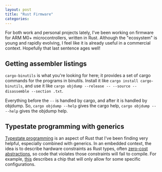 ```yaml
---
layout: post
title: "Rust Firmware"
categories:
---
```


For both work and personal projects lately, I've been working on firmware for ARM M0+ microcontrollers, written in Rust. Although the "ecosystem" is young and rapidly evolving, I feel like it is already useful in a commercial context. Hopefully that last sentence ages well!

## Getting assembler listings
`cargo-binutils` is what you're looking for here; it provides a set of cargo commands for the programs in binutils. Install it like `cargo install cargo-binutils`, and use it like `cargo objdump --release -- --source --disassemble --section .txt`.

Everything before the ` -- ` is handled by cargo, and after it is handled by objdump. So, `cargo objdump --help` gives the cargo help, `cargo objdump -- --help` gives the objdump help.

## Typestate programming with generics
[Typestate programming](https://doc.rust-lang.org/stable/embedded-book/static-guarantees/typestate-programming.html) is an aspect of Rust that I've been finding very helpful, especially combined with generics. In an embedded context, the idea is to describe hardware constraints as Rust types, often [zero-cost abstractions](https://doc.rust-lang.org/stable/embedded-book/static-guarantees/zero-cost-abstractions.html), so code that violates those constraints will fail to compile.  For example, [this](https://play.rust-lang.org/?version=stable&mode=debug&edition=2018&gist=e0f3d0fa2de7e3bbd7a8c5c1028e06e2) describes a chip that will only allow for some specific configurations.